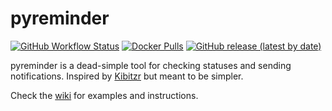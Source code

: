 # pyreminder
[![GitHub Workflow Status](https://img.shields.io/github/actions/workflow/status/haondt/pyreminder/github-actions.yml)](https://github.com/haondt/pyreminder/actions/workflows/github-actions.yml)
[![Docker Pulls](https://img.shields.io/docker/pulls/haumea/pyreminder)](https://hub.docker.com/r/haumea/pyreminder/)
[![GitHub release (latest by date)](https://img.shields.io/github/v/release/haondt/pyreminder)](https://github.com/haondt/pyreminder/releases/latest)


pyreminder is a dead-simple tool for checking statuses and sending notifications. Inspired by [Kibitzr](https://kibitzr.github.io/) but meant to be simpler.

Check the [wiki](https://github.com/haondt/pyreminder/wiki/Installation) for examples and instructions.
